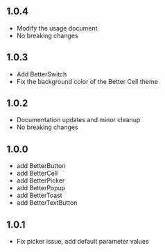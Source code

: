 ## 1.0.4

* Modify the usage document
* No breaking changes

## 1.0.3

* Add BetterSwitch
* Fix the background color of the Better Cell theme

## 1.0.2

* Documentation updates and minor cleanup
* No breaking changes

## 1.0.0

* add BetterButton
* add BetterCell
* add BetterPicker
* add BetterPopup
* add BetterToast
* add BetterTextButton

## 1.0.1

* Fix picker issue, add default parameter values
